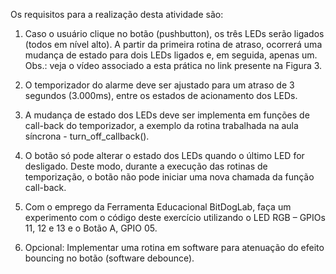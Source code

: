 Os requisitos para a realização desta atividade são:

1) Caso o usuário clique no botão (pushbutton), os três LEDs serão ligados (todos em nível alto). A partir da primeira rotina de atraso, ocorrerá uma mudança de estado para dois LEDs ligados e, em seguida, apenas um. Obs.: veja o vídeo associado a esta prática no link presente na Figura 3.

2) O temporizador do alarme deve ser ajustado para um atraso de 3 segundos (3.000ms), entre os estados de acionamento dos LEDs.

3) A mudança de estado dos LEDs deve ser implementa em funções de call-back do temporizador, a exemplo da rotina trabalhada na aula síncrona - turn_off_callback().

4) O botão só pode alterar o estado dos LEDs quando o último LED for desligado. Deste modo, durante a execução das rotinas de temporização, o botão não pode iniciar uma nova chamada da função call-back.

5) Com o emprego da Ferramenta Educacional BitDogLab, faça um experimento com o código deste exercício utilizando o LED
RGB – GPIOs 11, 12 e 13 e o Botão A, GPIO 05.

6) Opcional: Implementar uma rotina em software para atenuação do efeito bouncing no botão (software debounce).